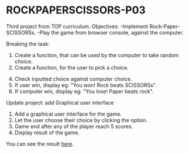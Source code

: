 # ROCKPAPERSCISSORS-P03

Third project from TOP curriculum.
Objectives: 
-Implement Rock-Paper-SCISSORSs.
-Play the game from browser console, against the computer.

Breaking the task:
1. Create a function, that can be used by the computer to take random choice.
2. Create a function, for the user to pick a choice.
<!-- 3. Input the user choice in the console. -->
4. Check inputted choice against computer choice.
5. If user win, display eg: "You won! Rock beats SCISSORSs".
6. If computer win, display eg: "You lose! Paper beats rock". 

Update project: add Graphical user interface

1. Add a graphical user interface for the game.
2. Let the user choose their choice by clicking the option.
3. Game end after any of the player reach 5 scores.
4. Display result of the game.

You can see the result <a href="https://anvinalias.github.io/ROCKPAPERSCISSORS-P03/">here</a>.
